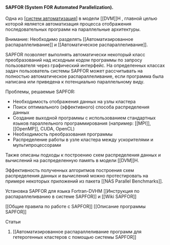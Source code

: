 #### SAPFOR (System FOR Automated Parallelization). 
Одна из [[систем автоматизация](<Системы Автоматизации>)] в модели [[DVM]]H , главной целью которой является автоматизация процесса отображения последовательных программ на параллельные архитектуры. 

Внимание: Необходимо разделять [[Автоматизированное распараллеливание]] и [[Автоматическое распараллеливание]]. 

SAPFOR позволяет выполнять автоматически некоторый класс преобразований над исходным кодом программы по запросу пользователя через графический интерфейс. На определенных классах задач пользователь системы SAPFOR может рассчитывать на полностью автоматическое распараллеливание, если программа была написана или приведена к потенциально параллельному виду. 

Проблемы, решаемые SAPFOR:
- Необходимость отображения данных на узлы кластера
- Поиск оптимального (эффективного) способа распределения данных
- Создание выходной программы с использованием стандартных языков параллельного программирования (например: [[MPI]], [[OpenMP]], CUDA, OpenCL)
- Необходимость преобразования программы
- Распределение работы в узле кластера между ускорителями и мультипроцессорами

Также описаны подходы к построению схем распределения данных и вычислений на распределенную память в модели [[DVM]]H. 

Эффективность полученных алгоритмов построения схем распределения данных и вычислений можно протестировать на примере некоторых приложений из пакета [[NAS Parallel Benchmarks]].

Установка SAPFOR для языка Fortran-DVHM
[[Инструкция по распараллеливанию в системе SAPFOR]] и [[Wiki SAPFOR]]

[[Общие правила по работе с SAPFOR]]
[[Описание программы SAPFOR]]


Статьи
1. [[Автоматизированное распараллеливание программ для гетерогенных кластеров с помощью системы SAPFOR]]



